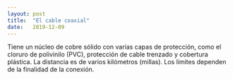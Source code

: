```yaml
---
layout: post
title:  "El cable coaxial"
date:   2019-12-09
---
```



Tiene un núcleo de cobre sólido con varias capas de protección, como el cloruro de polivinilo (PVC), protección de cable trenzado y cobertura plástica. La distancia es de varios kilómetros (millas). Los límites dependen de la finalidad de la conexión.